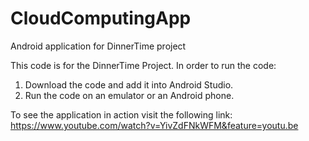 # CloudComputingApp
Android application for DinnerTime project

This code is for the DinnerTime Project. In order to run the code:
1. Download the code and add it into Android Studio.
2. Run the code on an emulator or an Android phone.

To see the application in action visit the following link:
https://www.youtube.com/watch?v=YivZdFNkWFM&feature=youtu.be

